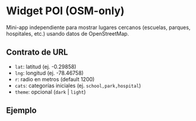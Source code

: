 # Widget POI (OSM-only)

Mini-app independiente para mostrar lugares cercanos (escuelas, parques, hospitales, etc.) usando datos de OpenStreetMap.

## Contrato de URL
- `lat`: latitud (ej. -0.29858)
- `lng`: longitud (ej. -78.46758)
- `r`: radio en metros (default 1200)
- `cats`: categorías iniciales (ej. `school,park,hospital`)
- `theme`: opcional (`dark` | `light`)

## Ejemplo
